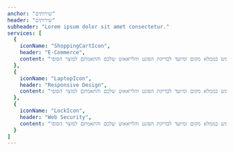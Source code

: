 ```yaml
---
anchor: "שירותים"
header: "שירותים"
subheader: "Lorem ipsum dolor sit amet consectetur."
services: [
  {
    iconName: "ShoppingCartIcon",
    header: "E-Commerce",
    content: "חוללו לכם טקסט חסר משמעות בעברית המכיל מילים לפי נושא הפרויקט עליו אתם עובדים. 'לורם איפסום' הוא מלל שמשמש כממלא מקום ומיועד לבדיקת הפונט והלייאאוט שלכם והתאמתם למוצר הסופי."
  },
  {
    iconName: "LaptopIcon",
    header: "Responsive Design",
    content: "חוללו לכם טקסט חסר משמעות בעברית המכיל מילים לפי נושא הפרויקט עליו אתם עובדים. 'לורם איפסום' הוא מלל שמשמש כממלא מקום ומיועד לבדיקת הפונט והלייאאוט שלכם והתאמתם למוצר הסופי."
  },
  {
    iconName: "LockIcon",
    header: "Web Security",
    content: "חוללו לכם טקסט חסר משמעות בעברית המכיל מילים לפי נושא הפרויקט עליו אתם עובדים. 'לורם איפסום' הוא מלל שמשמש כממלא מקום ומיועד לבדיקת הפונט והלייאאוט שלכם והתאמתם למוצר הסופי."
  }
]
---
```

